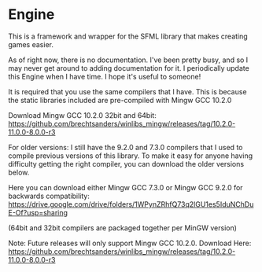 # Engine
This is a framework and wrapper for the SFML library that makes creating games easier.

As of right now, there is no documentation. I've been pretty busy, and so I may never get around to adding documentation for it. I periodically update this Engine when I have time. I hope it's useful to someone!

It is required that you use the same compilers that I have. This is because the static libraries included are pre-compiled with Mingw GCC 10.2.0

Download Mingw GCC 10.2.0 32bit and 64bit:
https://github.com/brechtsanders/winlibs_mingw/releases/tag/10.2.0-11.0.0-8.0.0-r3



For older versions:
I still have the 9.2.0 and 7.3.0 compilers that I used to compile previous versions of this library.
To make it easy for anyone having difficulty getting the right compiler, you can download the older versions below.

Here you can download either Mingw GCC 7.3.0 or Mingw GCC 9.2.0 for backwards compatibility:
https://drive.google.com/drive/folders/1WPynZRhfQ73q2lGU1es5IduNChDuE-Of?usp=sharing

(64bit and 32bit compilers are packaged together per MinGW version)

Note:
Future releases will only support Mingw GCC 10.2.0.
Download Here:
https://github.com/brechtsanders/winlibs_mingw/releases/tag/10.2.0-11.0.0-8.0.0-r3
